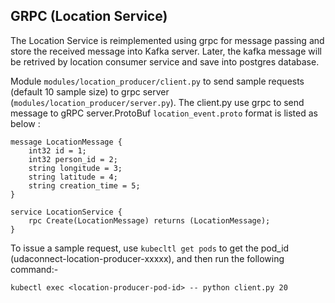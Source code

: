 ## GRPC (Location Service)

The Location Service is reimplemented using grpc for message passing and store the received message into Kafka server. Later, the kafka message will be retrived by location consumer service and save into postgres database.

Module `modules/location_producer/client.py` to send sample requests (default 10 sample size) to grpc server (`modules/location_producer/server.py`).
The client.py use grpc to send message to gRPC server.ProtoBuf `location_event.proto` format is listed as below : 

```
message LocationMessage {
    int32 id = 1;
    int32 person_id = 2;
    string longitude = 3;
    string latitude = 4;
    string creation_time = 5;
}

service LocationService {
    rpc Create(LocationMessage) returns (LocationMessage);
}
```

To issue a sample request, use `kubecltl get pods` to get the pod_id (udaconnect-location-producer-xxxxx), and then run the following command:-
```
kubectl exec <location-producer-pod-id> -- python client.py 20
```
